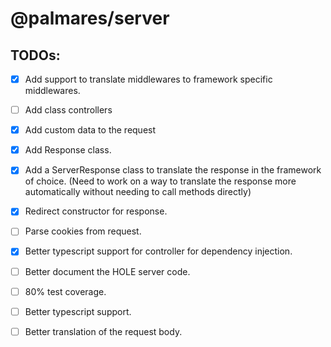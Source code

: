 # @palmares/server

## TODOs:

- [x] Add support to translate middlewares to framework specific middlewares.
- [ ] Add class controllers
- [x] Add custom data to the request
- [x] Add Response class.
- [x] Add a ServerResponse class to translate the response in the framework of choice. (Need to work on a way to translate the response more automatically without needing to call methods directly)
- [x] Redirect constructor for response.
- [ ] Parse cookies from request.
- [x] Better typescript support for controller for dependency injection.
- [ ] Better document the HOLE server code.

- [ ] 80% test coverage.
- [ ] Better typescript support.
- [ ] Better translation of the request body.
